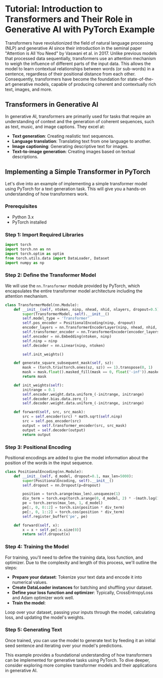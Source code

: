 # Tutorial: Introduction to Transformers and Their Role in Generative AI with PyTorch Example

Transformers have revolutionized the field of natural language processing (NLP) and generative AI since their introduction in the seminal paper "Attention is All You Need" by Vaswani et al. in 2017. Unlike previous models that processed data sequentially, transformers use an attention mechanism to weigh the influence of different parts of the input data. This allows the model to learn contextual relationships between words (or sub-words) in a sentence, regardless of their positional distance from each other. Consequently, transformers have become the foundation for state-of-the-art generative models, capable of producing coherent and contextually rich text, images, and more.

## Transformers in Generative AI

In generative AI, transformers are primarily used for tasks that require an understanding of context and the generation of coherent sequences, such as text, music, and image captions. They excel at:
- **Text generation**: Creating realistic text sequences.
- **Language translation**: Translating text from one language to another.
- **Image captioning**: Generating descriptive text for images.
- **Text-to-image generation**: Creating images based on textual descriptions.

## Implementing a Simple Transformer in PyTorch

Let's dive into an example of implementing a simple transformer model using PyTorch for a text generation task. This will give you a hands-on understanding of how transformers work.

### Prerequisites
- Python 3.x
- PyTorch installed

### Step 1: Import Required Libraries

```python
import torch
import torch.nn as nn
import torch.optim as optim
from torch.utils.data import DataLoader, Dataset
import numpy as np
```

### Step 2: Define the Transformer Model

We will use the `nn.Transformer` module provided by PyTorch, which encapsulates the entire transformer model architecture including the attention mechanism.

```python
class TransformerModel(nn.Module):
    def __init__(self, ntoken, ninp, nhead, nhid, nlayers, dropout=0.5):
        super(TransformerModel, self).__init__()
        self.model_type = 'Transformer'
        self.pos_encoder = PositionalEncoding(ninp, dropout)
        encoder_layers = nn.TransformerEncoderLayer(ninp, nhead, nhid, dropout)
        self.transformer_encoder = nn.TransformerEncoder(encoder_layers, nlayers)
        self.encoder = nn.Embedding(ntoken, ninp)
        self.ninp = ninp
        self.decoder = nn.Linear(ninp, ntoken)

        self.init_weights()

    def generate_square_subsequent_mask(self, sz):
        mask = (torch.triu(torch.ones(sz, sz)) == 1).transpose(0, 1)
        mask = mask.float().masked_fill(mask == 0, float('-inf')).masked_fill(mask == 1, float(0.0))
        return mask

    def init_weights(self):
        initrange = 0.1
        self.encoder.weight.data.uniform_(-initrange, initrange)
        self.decoder.bias.data.zero_()
        self.decoder.weight.data.uniform_(-initrange, initrange)

    def forward(self, src, src_mask):
        src = self.encoder(src) * math.sqrt(self.ninp)
        src = self.pos_encoder(src)
        output = self.transformer_encoder(src, src_mask)
        output = self.decoder(output)
        return output
```

### Step 3: Positional Encoding

Positional encodings are added to give the model information about the position of the words in the input sequence.

```python
class PositionalEncoding(nn.Module):
    def __init__(self, d_model, dropout=0.1, max_len=5000):
        super(PositionalEncoding, self).__init__()
        self.dropout = nn.Dropout(p=dropout)

        position = torch.arange(max_len).unsqueeze(1)
        div_term = torch.exp(torch.arange(0, d_model, 2) * -(math.log(10000.0) / d_model))
        pe = torch.zeros(max_len, 1, d_model)
        pe[:, 0, 0::2] = torch.sin(position * div_term)
        pe[:, 0, 1::2] = torch.cos(position * div_term)
        self.register_buffer('pe', pe)

    def forward(self, x):
        x = x + self.pe[:x.size(0)]
        return self.dropout(x)
```

### Step 4: Training the Model

For training, you'll need to define the training data, loss function, and optimizer. Due to the complexity and length of this process, we'll outline the steps:
- **Prepare your dataset**: Tokenize your text data and encode it into numerical values.
- **Create DataLoader instances** for batching and shuffling your dataset.
- **Define your loss function and optimizer**: Typically, CrossEntropyLoss and Adam optimizer work well.
- **Train the model**:

 Loop over your dataset, passing your inputs through the model, calculating loss, and updating the model's weights.

### Step 5: Generating Text

Once trained, you can use the model to generate text by feeding it an initial seed sentence and iterating over your model's predictions.

This example provides a foundational understanding of how transformers can be implemented for generative tasks using PyTorch. To dive deeper, consider exploring more complex transformer models and their applications in generative AI.